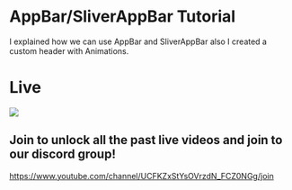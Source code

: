 # AppBar/SliverAppBar Tutorial

I explained how we can use AppBar and SliverAppBar also I created a custom header with Animations. 


# Live

[![](http://img.youtube.com/vi/wecfZLiGj5s/0.jpg)](https://www.youtube.com/watch?v=wecfZLiGj5s )

## Join to unlock all the past live videos and join to our discord group!

https://www.youtube.com/channel/UCFKZxStYsOVrzdN_FCZ0NGg/join


